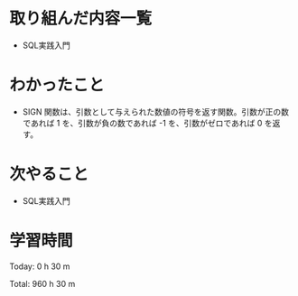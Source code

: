 # 取り組んだ内容一覧
- SQL実践入門

# わかったこと
- SIGN 関数は、引数として与えられた数値の符号を返す関数。引数が正の数であれば 1 を、引数が負の数であれば -1 を、引数がゼロであれば 0 を返す。

# 次やること
- SQL実践入門

# 学習時間
Today: 0 h 30 m

Total: 960 h 30 m
